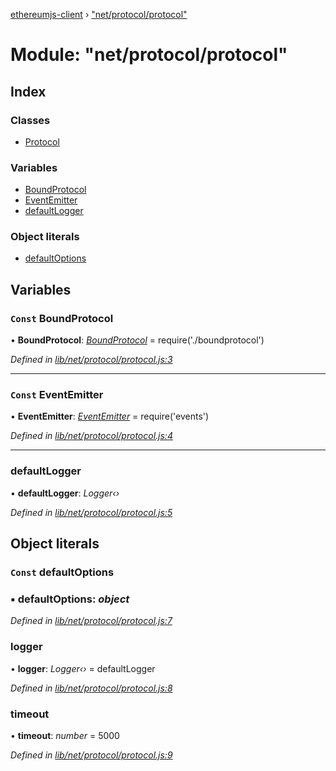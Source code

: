 [ethereumjs-client](../README.md) › ["net/protocol/protocol"](_net_protocol_protocol_.md)

# Module: "net/protocol/protocol"

## Index

### Classes

* [Protocol](../classes/_net_protocol_protocol_.protocol.md)

### Variables

* [BoundProtocol](_net_protocol_protocol_.md#const-boundprotocol)
* [EventEmitter](_net_protocol_protocol_.md#const-eventemitter)
* [defaultLogger](_net_protocol_protocol_.md#defaultlogger)

### Object literals

* [defaultOptions](_net_protocol_protocol_.md#const-defaultoptions)

## Variables

### `Const` BoundProtocol

• **BoundProtocol**: *[BoundProtocol](../classes/_net_protocol_boundprotocol_.boundprotocol.md)* = require('./boundprotocol')

*Defined in [lib/net/protocol/protocol.js:3](https://github.com/ethereumjs/ethereumjs-client/blob/master/lib/net/protocol/protocol.js#L3)*

___

### `Const` EventEmitter

• **EventEmitter**: *[EventEmitter](_net_peer_peer_.md#const-eventemitter)* = require('events')

*Defined in [lib/net/protocol/protocol.js:4](https://github.com/ethereumjs/ethereumjs-client/blob/master/lib/net/protocol/protocol.js#L4)*

___

###  defaultLogger

• **defaultLogger**: *Logger‹›*

*Defined in [lib/net/protocol/protocol.js:5](https://github.com/ethereumjs/ethereumjs-client/blob/master/lib/net/protocol/protocol.js#L5)*

## Object literals

### `Const` defaultOptions

### ▪ **defaultOptions**: *object*

*Defined in [lib/net/protocol/protocol.js:7](https://github.com/ethereumjs/ethereumjs-client/blob/master/lib/net/protocol/protocol.js#L7)*

###  logger

• **logger**: *Logger‹›* = defaultLogger

*Defined in [lib/net/protocol/protocol.js:8](https://github.com/ethereumjs/ethereumjs-client/blob/master/lib/net/protocol/protocol.js#L8)*

###  timeout

• **timeout**: *number* = 5000

*Defined in [lib/net/protocol/protocol.js:9](https://github.com/ethereumjs/ethereumjs-client/blob/master/lib/net/protocol/protocol.js#L9)*

